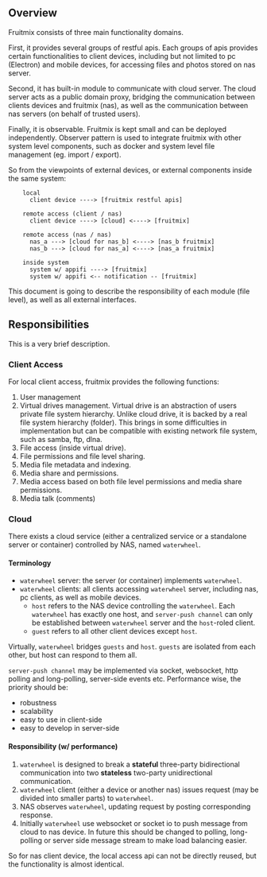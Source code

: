 ## Overview

Fruitmix consists of three main functionality domains.

First, it provides several groups of restful apis. Each groups of apis provides certain functionalities to client devices, including but not limited to pc (Electron) and mobile devices, for accessing files and photos stored on nas server.

Second, it has built-in module to communicate with cloud server. The cloud server acts as a public domain proxy, bridging the communication between clients devices and fruitmix (nas), as well as the communication between nas servers (on behalf of trusted users).

Finally, it is observable. Fruitmix is kept small and can be deployed independently. Observer pattern is used to integrate fruitmix with other system level components, such as docker and system level file management (eg. import / export).

So from the viewpoints of external devices, or external components inside the same system:

```
    local
      client device ----> [fruitmix restful apis]

    remote access (client / nas)
      client device ----> [cloud] <----> [fruitmix]

    remote access (nas / nas)
      nas_a ---> [cloud for nas_b] <----> [nas_b fruitmix]
      nas_b ---> [cloud for nas_a] <----> [nas_a fruitmix]

    inside system
      system w/ appifi ----> [fruitmix]
      system w/ appifi <-- notification -- [fruitmix]
```

This document is going to describe the responsibility of each module (file level), as well as all external interfaces.

## Responsibilities

This is a very brief description.

### Client Access
For local client access, fruitmix provides the following functions:

1. User management
2. Virtual drives management. Virtual drive is an abstraction of users private file system hierarchy. Unlike cloud drive, it is backed by a real file system hierarchy (folder). This brings in some difficulties in implementation but can be compatible with existing network file system, such as samba, ftp, dlna.
3. File access (inside virtual drive).
4. File permissions and file level sharing.
5. Media file metadata and indexing.
6. Media share and permissions.
7. Media access based on both file level permissions and media share permissions.
8. Media talk (comments)

### Cloud

There exists a cloud service (either a centralized service or a standalone server or container) controlled by NAS, named `waterwheel`.

#### Terminology

* `waterwheel` server: the server (or container) implements `waterwheel`.
* `waterwheel` clients: all clients accessing `waterwheel` server, including nas, pc clients, as well as mobile devices.
  * `host` refers to the NAS device controlling the `waterwheel`. Each `waterwheel` has exactly one host, and `server-push channel` can only be established between `waterwheel` server and the `host`-roled client.
  * `guest` refers to all other client devices except `host`.

Virtually, `waterwheel` bridges `guests` and `host`. `guests` are isolated from each other, but host can respond to them all.

`server-push channel` may be implemented via socket, websocket, http polling and long-polling, server-side events etc. Performance wise, the priority should be:
  * robustness
  * scalability
  * easy to use in client-side
  * easy to develop in server-side

#### Responsibility (w/ performance)
1. `waterwheel` is designed to break a **stateful** three-party bidirectional communication into two **stateless** two-party unidirectional communication.
2. `waterwheel` client (either a device or another nas) issues request (may be divided into smaller parts) to `waterwheel`.
3. NAS observes `waterwheel`, updating request by posting corresponding response.
4. Initially `waterwheel` use websocket or socket io to push message from cloud to nas device. In future this should be changed to polling, long-polling or server side message stream to make load balancing easier.




















So for nas client device, the local access api can not be directly reused, but the functionality is almost identical.
